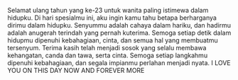 Selamat ulang tahun yang ke-23 untuk wanita paling istimewa dalam hidupku. 
Di hari spesialmu ini, aku ingin kamu tahu betapa berharganya dirimu dalam hidupku. 
Senyummu adalah cahaya dalam hariku, dan hadirmu adalah anugerah terindah yang pernah kuterima. 
Semoga setiap detik dalam hidupmu dipenuhi kebahagiaan, cinta, dan semua hal yang membuatmu tersenyum. 
Terima kasih telah menjadi sosok yang selalu membawa kehangatan, canda dan tawa, serta cinta. 
Semoga setiap langkahmu dipenuhi kebahagiaan, dan segala impianmu perlahan menjadi nyata. 
I LOVE YOU ON THIS DAY NOW AND FOREVER MORE
